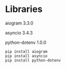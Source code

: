 # Libraries


aiogram 3.3.0

asyncio 3.4.3

python-dotenv 1.0.0

```
pip install aiogram
pip install asyncio 
pip install python-dotenv 
```
